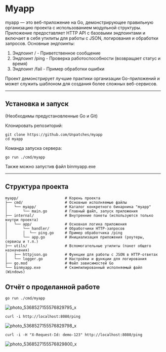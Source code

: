 # Myapp

myapp — это веб-приложение на Go, демонстрирующее правильную организацию проекта с использованием модульной структуры. Приложение предоставляет HTTP API с базовыми эндпоинтами и включает в себя утилиты для работы с JSON, логирования и обработки запросов.
Основные эндпоинты:
1. Эндпоинт / - Приветственное сообщение
2. Эндпоинт /ping - Проверка работоспособности (возвращает статус и время)
3. Эндпоинт /fail - Пример обработки ошибки

Проект демонстрирует лучшие практики организации Go-приложений и может служить шаблоном для создания более сложных веб-сервисов.

---

## Установка и запуск

(Необходимы предустановленные Go и Git)

Клонировать репозиторий:

```
git clone https://github.com/Unpatches/myapp
cd myapp
```

Команда запуска сервера:

```
go run ./cmd/myapp
```

Также можно запустив файл binmyapp.exe

------

## Структура проекта

```plaintext
myapp/                     # Корень проекта
├── cmd/                   # Основные исполняемые файлы
│   └── myapp/             # Каталог конкретного бинарника "myapp"
│       └── main.go        # Главный файл, запуск приложения
├── internal/              # Внутренние пакеты (используются только внутри проекта)
│   └── app/               # Основная логика приложения
│       └── handler/       # Обработчики HTTP-запросов
│       │  └── ping.go     # Пример обработчика /ping
│       └── app.go         # Инициализация приложения (роутеры, сервисы и т.п.)
├── utils/                 # Вспомогательные утилиты (пакет общего назначения)
│   ├── httpjson.go        # Функции для работы с JSON в HTTP-ответах
│   └── logger.go          # Настройки и функции для логирования
├── go.mod                 # Файл зависимостей Go
└── binmyapp.exe           # Скомпилированный исполняемый файл (Windows)
```

## Отчёт о проделанной работе

```
go run ./cmd/myapp
```
![photo_5368527155576829795_x](https://github.com/user-attachments/assets/1669a4db-4920-4d54-a943-8f7b9d9b04dc)

```
curl -i http://localhost:8080/ping
```
![photo_5368527155576829798_x](https://github.com/user-attachments/assets/acd5d155-eb26-45de-bf77-dd0cb03a6218)

```
curl -i -H "X-Request-Id: demo-123" http://localhost:8080/ping
```
![photo_5368527155576829800_x](https://github.com/user-attachments/assets/46497fe3-93e2-4077-a22b-0de837b9f09c)
